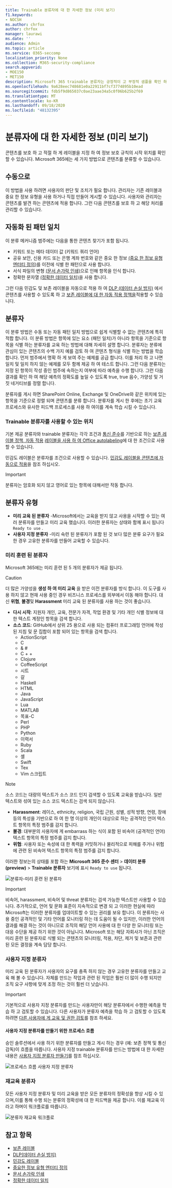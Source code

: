 ```yaml
---
title: Trainable 분류자에 대 한 자세한 정보 (미리 보기)
f1.keywords:
- NOCSH
ms.author: chrfox
author: chrfox
manager: laurawi
ms.date: ''
audience: Admin
ms.topic: article
ms.service: O365-seccomp
localization_priority: None
ms.collection: M365-security-compliance
search.appverid:
- MOE150
- MET150
description: Microsoft 365 trainable 분류자는 긍정적이 고 부정적 샘플을 확인 하 여 다양 한 유형의 콘텐츠를 인식할 수 있도록 교육을 제공 하는 도구입니다. 일단 분류자가 학습 되 면 결과가 정확 함을 확인할 수 있습니다. 그런 다음이를 사용 하 여 조직의 콘텐츠를 검색 하 고이를 분류 하 여 보존 또는 민감도 레이블을 적용 하거나 DLP (데이터 손실 방지) 또는 보존 정책에 포함 합니다.
ms.openlocfilehash: 9a628eec748681e0a22911bf7cf3774895b10ead
ms.sourcegitcommit: fdb5f9d865037c0ae23aae34a5c0f06b625b2f69
ms.translationtype: MT
ms.contentlocale: ko-KR
ms.lasthandoff: 09/18/2020
ms.locfileid: "48132395"
---
```

# <a name="learn-about-classifiers-preview"></a>분류자에 대 한 자세한 정보 (미리 보기)

콘텐츠를 보호 하 고 적절 하 게 레이블을 지정 하 여 정보 보호 규칙의 시작 위치를 확인할 수 있습니다. Microsoft 365에는 세 가지 방법으로 콘텐츠를 분류할 수 있습니다.

## <a name="manually"></a>수동으로

이 방법을 사용 하려면 사용자의 판단 및 조치가 필요 합니다. 관리자는 기존 레이블과 중요 한 정보 유형을 사용 하거나 직접 만들어 게시할 수 있습니다. 사용자와 관리자는 콘텐츠를 발견 하는 콘텐츠에 적용 합니다. 그런 다음 콘텐츠를 보호 하 고 해당 처리를 관리할 수 있습니다.

## <a name="automated-pattern-matching"></a>자동화 된 패턴 일치

이 분류 메커니즘 범주에는 다음을 통한 콘텐츠 찾기가 포함 됩니다.

- 키워드 또는 메타 데이터 값 (키워드 쿼리 언어)
- 공유 보안, 신용 카드 또는 은행 계좌 번호와 같은 중요 한 정보 [(중요 한 정보 유형 엔터티 정의)](sensitive-information-type-entity-definitions.md)를 이전에 식별 한 패턴으로 사용 합니다.
- 서식 파일의 변형 [(문서 손가락 인쇄)](document-fingerprinting.md)으로 인해 항목을 인식 합니다.
- 정확한 문자열 [(정확한 데이터 일치)](create-custom-sensitive-information-types-with-exact-data-match-based-classification.md)을 사용 합니다.

그런 다음 민감도 및 보존 레이블을 자동으로 적용 하 여 [DLP (데이터 손실 방지)](data-loss-prevention-policies.md) 에서 콘텐츠를 사용할 수 있도록 하 고 [보존 레이블에 대 한 자동 적용 정책을](apply-retention-labels-automatically.md)적용할 수 있습니다.

## <a name="classifiers"></a>분류자

이 분류 방법은 수동 또는 자동 패턴 일치 방법으로 쉽게 식별할 수 없는 콘텐츠에 특히 적합 합니다. 이 분류 방법은 항목에 있는 요소 (패턴 일치)가 아니라 항목을 기준으로 항목을 식별 하는 분류자를 교육 하는 방법에 대해 자세히 설명 합니다. 분류자는 분류에 관심이 있는 콘텐츠의 수백 가지 예를 검토 하 여 콘텐츠 형식을 식별 하는 방법을 학습 합니다. 먼저 범주에서 명확 하 게 보여 주는 예제를 공급 합니다. 이를 처리 하 고 나면 일치 및 일치 하지 않는 예제를 모두 함께 제공 하 여 테스트 합니다. 그런 다음 분류자는 지정 된 항목이 작성 중인 범주에 속하는지 여부에 따라 예측을 수행 합니다. 그런 다음 결과를 확인 하 여 해당 예측의 정확도를 높일 수 있도록 true, true 음수, 가양성 및 거짓 네거티브를 정렬 합니다. 

분류자를 게시 하면 SharePoint Online, Exchange 및 OneDrive와 같은 위치에 있는 항목을 기준으로 정렬 되며 콘텐츠를 분류 합니다. 분류자를 게시 한 후에는 초기 교육 프로세스와 유사한 피드백 프로세스를 사용 하 여이를 계속 학습 시킬 수 있습니다.

### <a name="where-you-can-use-trainable-classifiers"></a>Trainable 분류자를 사용할 수 있는 위치
기본 제공 분류자와 trainable 분류자는 각각 조건과 [통신 준수](communication-compliance.md)를 기반으로 하는 [보존 레이블 정책, 자동 적용](apply-retention-labels-automatically.md#configuring-conditions-for-auto-apply-retention-labels) [레이블을 사용 하 여 Office autolabeling](apply-sensitivity-label-automatically.md)에 대 한 조건으로 사용할 수 있습니다. 

민감도 레이블은 분류자를 조건으로 사용할 수 있습니다. [민감도 레이블을 콘텐츠에 자동으로 적용](apply-sensitivity-label-automatically.md)을 참조 하십시오.

> [!IMPORTANT]
> 분류자는 암호화 되지 않고 영어로 있는 항목에 대해서만 작동 합니다.

## <a name="types-of-classifiers"></a>분류자 유형

- **미리 교육 된 분류자** -Microsoft에서는 교육을 받지 않고 사용을 시작할 수 있는 여러 분류자를 만들고 미리 교육 했습니다. 이러한 분류자는 상태와 함께 표시 됩니다 `Ready to use` .
- **사용자 지정 분류자** -미리 숙련 된 분류자가 포함 된 것 보다 많은 분류 요구가 필요한 경우 고유한 분류자를 만들어 교육할 수 있습니다.

### <a name="pre-trained-classifiers"></a>미리 훈련 된 분류자

Microsoft 365에는 미리 훈련 된 5 개의 분류자가 제공 됩니다.

> [!CAUTION]
> 더 많은 가양성을 **생성 하 여 미리 교육** 을 받은 이전 분류자를 방식 합니다. 이 도구를 사용 하지 않고 현재 사용 중인 경우 비즈니스 프로세스를 외부에서 이동 해야 합니다. 대신 **위협**, **불경**및 **Harassment** 미리 교육 된 분류자를 사용 하는 것이 좋습니다.

- **다시 시작**: 지원자 개인, 교육, 전문가 자격, 작업 환경 및 기타 개인 식별 정보에 대 한 텍스트 계정인 항목을 검색 합니다.
- **소스 코드**: GitHub에서 상위 25 용으로 사용 되는 컴퓨터 프로그래밍 언어에 작성 된 지침 및 문 집합이 포함 되어 있는 항목을 검색 합니다.
    - ActionScript
    - C
    - & #
    - C + +
    - Clojure
    - CoffeeScript
    - 시트
    - 갈
    - Haskell
    - HTML
    - Java
    - JavaScript
    - Lua
    - MATLAB
    - 목표-C
    - Perl
    - PHP
    - Python
    - 이력서
    - Ruby
    - Scala
    - 셸
    - Swift
    - Tex
    - Vim 스크립트

> [!NOTE]
> 소스 코드는 대량의 텍스트가 소스 코드 인지 검색할 수 있도록 교육을 받습니다. 일반 텍스트와 섞여 있는 소스 코드 텍스트는 검색 되지 않습니다.

- **Harassment**: 레이스, ethnicity, religion, 국립 근원, 성별, 성적 방향, 연령, 장애 등의 특성을 기반으로 하 여 한 명 이상의 개인이 대상으로 하는 공격적인 언어 텍스트 항목의 특정 범주를 감지 합니다.
- **불경**: 대부분의 사용자에 게 embarrass 하는 식이 포함 된 비속어 (공격적인 언어) 텍스트 항목의 특정 범주를 감지 합니다.
- **위협**: 사용자 또는 속성에 대 한 폭력을 커밋하거나 물리적으로 피해를 주거나 위험에 관련 된 비속어 텍스트 항목의 특정 범주를 감지 합니다.

이러한 정보는의 상태를 포함 하는 **Microsoft 365 준수 센터**  >  **데이터 분류 (preview)**  >  **Trainable 분류자** 보기에 표시 `Ready to use` 됩니다.

![분류자-미리 훈련 된 분류자](../media/classifiers-ready-to-use-classifiers.png)

> [!IMPORTANT]
> 비속어, harassment, 비속어 및 threat 분류자는 검색 가능한 텍스트만 사용할 수 있습니다.  추가적으로, 언어 및 문화 표준이 지속적으로 변경 되 고 이러한 현실에 따라 Microsoft는 이러한 분류자를 업데이트할 수 있는 권리를 보유 합니다. 이 분류자는 사용 중인 공격적인 및 기타 언어를 모니터링 하는 데 도움이 될 수 있지만, 이러한 언어의 결과를 해결 하는 것이 아니므로 조직의 해당 언어 사용에 대 한 다양 한 모니터링 또는 대응 수단을 제공 하기 위한 것이 아닙니다. Microsoft 또는 해당 자회사가 아닌 조직은 미리 훈련 된 분류자로 식별 되는 콘텐츠의 모니터링, 적용, 차단, 제거 및 보존과 관련 된 모든 결정을 계속 담당 합니다.

### <a name="custom-classifiers"></a>사용자 지정 분류자

미리 교육 된 분류자가 사용자의 요구를 충족 하지 않는 경우 고유한 분류자를 만들고 교육 해 볼 수 있습니다. 자체를 만드는 작업과 관련 된 작업은 훨씬 더 많이 수행 되지만 조직 요구 사항에 맞게 조정 하는 것이 훨씬 더 낫습니다.

> [!IMPORTANT]
> 기본적으로 사용자 지정 분류자를 만드는 사용자만이 해당 분류자에서 수행한 예측을 학습 하 고 검토할 수 있습니다. 다른 사용자가 분류자 예측을 학습 하 고 검토할 수 있도록 하려면 [다른 사용자에 게 교육 및 권한 검토](classifier-get-started-with.md#give-others-train-and-review-rights)를 참조 하세요.

#### <a name="process-flow-for-creating-custom-classifiers"></a>사용자 지정 분류자를 만들기 위한 프로세스 흐름

승인 솔루션에서 사용 하기 위한 분류자를 만들고 게시 하는 경우 (예: 보존 정책 및 통신 감독)이 흐름을 따릅니다. 사용자 지정 trainable 분류자를 만드는 방법에 대 한 자세한 내용은 [사용자 지정 분류자 만들기](classifier-get-started-with.md)를 참조 하십시오.

![프로세스 흐름 사용자 지정 분류자](../media/classifier-trainable-classifier-flow.png)

### <a name="retraining-classifiers"></a>재교육 분류자

모든 사용자 지정 분류자 및 미리 교육을 받은 모든 분류자의 정확성을 향상 시킬 수 있으며,이를 통해 수행 되는 분류의 정확성에 대 한 피드백을 제공 합니다. 이를 재교육 이라고 하며이 워크플로를 따릅니다.

![분류자 재교육 워크플로](../media/classifier-retraining-workflow.png)

## <a name="see-also"></a>참고 항목

- [보존 레이블](retention.md)
- [DLP(데이터 손실 방지)](data-loss-prevention-policies.md)
- [민감도 레이블](sensitivity-labels.md)
- [중요한 정보 유형 엔터티 정의](sensitive-information-type-entity-definitions.md)
- [문서 손가락 인쇄](document-fingerprinting.md)
- [정확한 데이터 일치](create-custom-sensitive-information-types-with-exact-data-match-based-classification.md)
